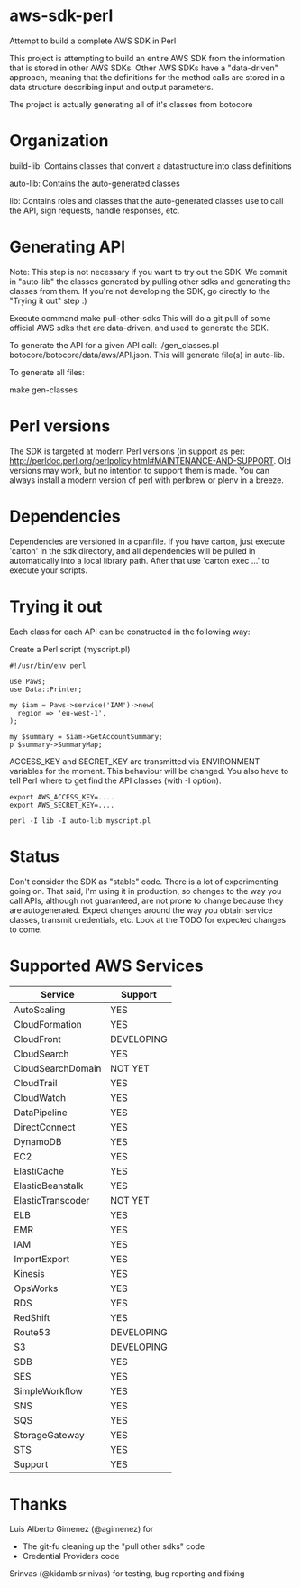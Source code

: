 aws-sdk-perl
============

Attempt to build a complete AWS SDK in Perl

This project is attempting to build an entire AWS SDK from the information
that is stored in other AWS SDKs. Other AWS SDKs have a "data-driven" approach,
meaning that the definitions for the method calls are stored in a data structure
describing input and output parameters.

The project is actually generating all of it's classes from botocore

Organization
============

build-lib: Contains classes that convert a datastructure into class definitions

auto-lib: Contains the auto-generated classes

lib: Contains roles and classes that the auto-generated classes use to call the API,
sign requests, handle responses, etc.

Generating API
============

Note: This step is not necessary if you want to try out the SDK. We commit in "auto-lib"
the classes generated by pulling other sdks and generating the classes from them. If you're
not developing the SDK, go directly to the "Trying it out" step :)

Execute command make pull-other-sdks This will do a git pull of some official AWS sdks
that are data-driven, and used to generate the SDK.

To generate the API for a given API call: ./gen_classes.pl botocore/botocore/data/aws/API.json.
This will generate file(s) in auto-lib.

To generate all files:

make gen-classes

Perl versions
============

The SDK is targeted at modern Perl versions (in support as per: http://perldoc.perl.org/perlpolicy.html#MAINTENANCE-AND-SUPPORT. 
Old versions may work, but no intention to support them is made. You can always install a modern version of perl with perlbrew or
plenv in a breeze.

Dependencies
============

Dependencies are versioned in a cpanfile. If you have carton, just execute 'carton' in the sdk directory, and all dependencies
will be pulled in automatically into a local library path. After that use 'carton exec ...' to execute your scripts.

Trying it out
============

Each class for each API can be constructed in the following way:

Create a Perl script (myscript.pl)

```
#!/usr/bin/env perl

use Paws;
use Data::Printer;

my $iam = Paws->service('IAM')->new(
  region => 'eu-west-1',
);

my $summary = $iam->GetAccountSummary;
p $summary->SummaryMap;
```

ACCESS_KEY and SECRET_KEY are transmitted via ENVIRONMENT variables for the moment.
This behaviour will be changed. You also have to tell Perl where to get find the API
classes (with -I option).

```
export AWS_ACCESS_KEY=....
export AWS_SECRET_KEY=....

perl -I lib -I auto-lib myscript.pl
```

Status
================

Don't consider the SDK as "stable" code. There is a lot of experimenting going on. That said,
I'm using it in production, so changes to the way you call APIs, although not guaranteed, are
not prone to change because they are autogenerated. Expect changes around the way you obtain
service classes, transmit credentials, etc. Look at the TODO for expected changes to come.

Supported AWS Services
================
|Service          |Support   |
|-----------------|----------|
|AutoScaling      |YES       |
|CloudFormation   |YES       |
|CloudFront       |DEVELOPING|
|CloudSearch      |YES       |
|CloudSearchDomain|NOT YET   |
|CloudTrail       |YES       |
|CloudWatch       |YES       |
|DataPipeline     |YES       |
|DirectConnect    |YES       |
|DynamoDB         |YES       |
|EC2              |YES       |
|ElastiCache      |YES       |
|ElasticBeanstalk |YES       |
|ElasticTranscoder|NOT YET   |
|ELB              |YES       |
|EMR              |YES       |
|IAM              |YES       |
|ImportExport     |YES       |
|Kinesis          |YES       |
|OpsWorks         |YES       |
|RDS              |YES       |
|RedShift         |YES       |
|Route53          |DEVELOPING|
|S3               |DEVELOPING|
|SDB              |YES       |
|SES              |YES       |
|SimpleWorkflow   |YES       |
|SNS              |YES       |
|SQS              |YES       |
|StorageGateway   |YES       |
|STS              |YES       |
|Support          |YES       |

Thanks
================
Luis Alberto Gimenez (@agimenez) for 
 - The git-fu cleaning up the "pull other sdks" code
 - Credential Providers code

Srinvas (@kidambisrinivas) for testing, bug reporting and fixing

